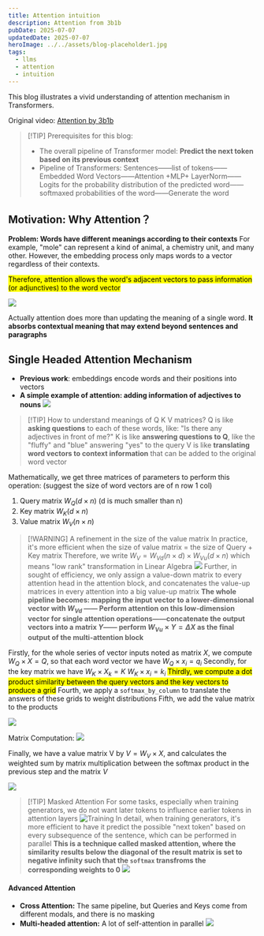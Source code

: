 ```yaml
---
title: Attention intuition
description: Attention from 3b1b
pubDate: 2025-07-07
updatedDate: 2025-07-07
heroImage: ../../assets/blog-placeholder1.jpg
tags:
  - llms
  - attention
  - intuition
---
```

This blog illustrates a vivid understanding of attention mechanism in Transformers.

Original video: [ Attention by 3b1b](https://www.youtube.com/watch?v=wjZofJX0v4M)

>[!TIP] Prerequisites for this blog:
>- The overall pipeline of Transformer model: **Predict the next token based on its previous context**
>- Pipeline of Transformers:
>  Sentences——list of tokens——Embedded Word Vectors——Attention +MLP+ LayerNorm—— Logits for the probability distribution of the predicted word——softmaxed probabilities of the word——Generate the word
  

## Motivation: Why Attention？

**Problem: Words have different meanings according to their contexts**
For example, "mole" can represent a kind of animal, a chemistry unit, and many other.
However, the embedding process only maps words to a vector regardless of their contexts. 

<mark>Therefore, attention allows the word's adjacent vectors to pass information (or adjunctives) to the word vector</mark>


![](../../assets/images/Pasted%20image%2020250707124628.png)

Actually attention does more than updating the meaning of a single word. **It absorbs contextual meaning that may extend beyond sentences and paragraphs**

## Single Headed Attention Mechanism

- **Previous work**: embeddings encode words and their positions into vectors
- **A simple example of attention: adding information of adjectives to nouns**
![](../../assets/images/Pasted%20image%2020250707125133.png)

> [!TIP] How to understand meanings of Q K V matrices?
> Q is like **asking questions** to each of these words, like: "Is there any adjectives in front of me?" 
> K is like **answering questions to Q**, like the "fluffy" and "blue" answering "yes" to the query
> V is like **translating word vectors to context information** that can be added to the original word vector

Mathematically, we get three matrices of parameters to perform this operation:
(suggest the size of word vectors are of n row 1 col)
1. Query matrix $W_Q (d \times n)$ (d is much smaller than n)
2. Key matrix $W_K(d \times n)$
3. Value matrix $W_V( n \times n)$

>[!WARNING] A refinement in the size of the value matrix
>In practice, it's more efficient when the size of value matrix = the size of Query + Key matrix
>Therefore, we write $W_V=W_{Vd}(n\times d) \times W_{Vu}(d\times n)$ which means "low rank" transformation in Linear Algebra
>![](../../assets/images/Pasted%20image%2020250707165719.png)
>Further, in sought of efficiency, we only assign a value-down matrix to every attention head in the attention block, and concatenates the value-up matrices in every attention into a big value-up matrix
>**The whole pipeline becomes: mapping the input vector to a lower-dimensional vector with $W_{Vd}$ —— Perform attention on this low-dimension vector for single attention operations——concatenate the output vectors into a matrix $Y$—— perform $W_{Vu} \times Y=\Delta X$ as the final output of the multi-attention block**

Firstly, for the whole series of vector inputs noted as matrix $X$, we compute $W_Q \times X=Q$, so that each word vector we have $W_Q \times x_i=q_i$
Secondly, for the key matrix we have $W_K \times X_k=K$  $W_K \times x_i=k_i$
<mark> Thirdly, we compute a dot product similarity between the query vectors and the key vectors to produce a grid</mark>
Fourth, we apply a `softmax_by_column` to translate the answers of these grids to weight distributions
Fifth, we add the value matrix to the products

![](../../assets/images/Pasted%20image%2020250707132545.png)

Matrix Computation:
![](../../assets/images/Pasted%20image%2020250707133510.png)

Finally, we have a value matrix V by $V=W_V \times X$, and calculates the weighted sum by matrix multiplication between the softmax product in the previous step and the matrix $V$

![](../../assets/images/Pasted%20image%2020250707163354.png)

>[!TIP] Masked Attention
>For some tasks, especially when training generators, we do not want later tokens to influence earlier tokens in attention layers
>![Training](../../assets/images/Pasted%20image%2020250707162301.png)
>In detail, when training generators, it's more efficient to have it predict the possible "next token" based on every subsequence of the sentence, which can be performed in parallel
>**This is a technique called masked attention, where the similarity results below the diagonal of the result matrix is set to negative infinity such that the `softmax` transfroms the corresponding weights to 0**
>![](../../assets/images/Pasted%20image%2020250707163231.png)


#### Advanced Attention

- **Cross Attention:** The same pipeline, but Queries and Keys come from different modals, and there is no masking
- **Multi-headed attention:** A lot of self-attention in parallel
  ![](../../assets/images/Pasted%20image%2020250707170058.png)




